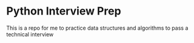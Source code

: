 # Python Interview Prep

This is a repo for me to practice data structures and algorithms to pass a technical interview
